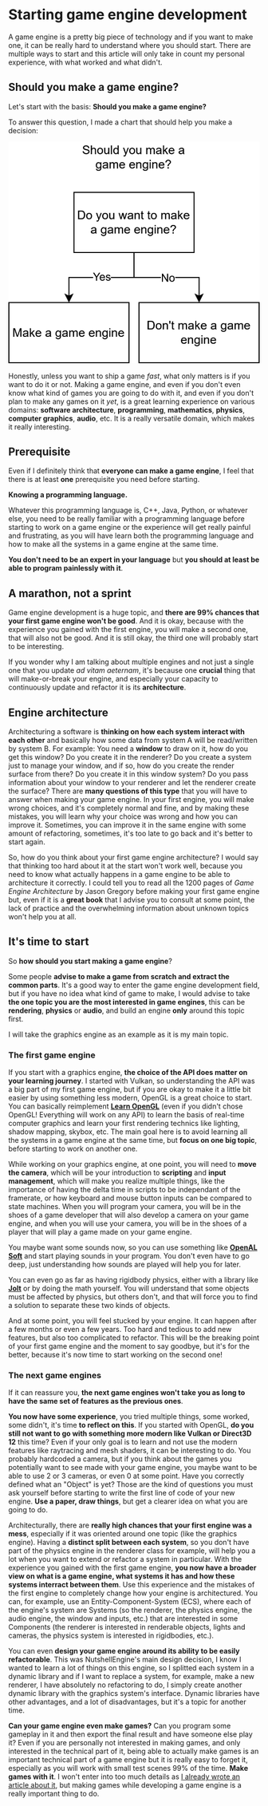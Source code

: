 # Starting game engine development
A game engine is a pretty big piece of technology and if you want to make one, it can be really hard to understand where you should start. There are multiple ways to start and this article will only take in count my personal experience, with what worked and what didn't.

## Should you make a game engine?
Let's start with the basis: **Should you make a game engine?**

To answer this question, I made a chart that should help you make a decision:

![Should you make a game engine?](starting/shouldyou.png)

Honestly, unless you want to ship a game *fast*, what only matters is if you want to do it or not. Making a game engine, and even if you don't even know what kind of games you are going to do with it, and even if you don't plan to make any games on it *yet*, is a great learning experience on various domains: **software architecture**, **programming**, **mathematics**, **physics**, **computer graphics**, **audio**, etc. It is a really versatile domain, which makes it really interesting.

## Prerequisite
Even if I definitely think that **everyone can make a game engine**, I feel that there is at least **one** prerequisite you need before starting.

**Knowing a programming language.**

Whatever this programming language is, C++, Java, Python, or whatever else, you need to be really familiar with a programming language before starting to work on a game engine or the experience will get really painful and frustrating, as you will have learn both the programming language and how to make all the systems in a game engine at the same time. 

**You don't need to be an expert in your language** but **you should at least be able to program painlessly with it**.

## A marathon, not a sprint
Game engine development is a huge topic, and **there are 99% chances that your first game engine won't be good**. And it is okay, because with the experience you gained with the first engine, you will make a second one, that will also not be good. And it is still okay, the third one will probably start to be interesting.

If you wonder why I am talking about multiple engines and not just a single one that you update *ad vitam aeternam*, it's because one **crucial** thing that will make-or-break your engine, and especially your capacity to continuously update and refactor it is its **architecture**.

## Engine architecture
Architecturing a software is **thinking on how each system interact with each other** and basically how some data from system A will be read/written by system B. For example: You need a **window** to draw on it, how do you get this window? Do you create it in the renderer? Do you create a system just to manage your window, and if so, how do you create the render surface from there? Do you create it in this window system? Do you pass information about your window to your renderer and let the renderer create the surface? There are **many questions of this type** that you will have to answer when making your game engine. In your first engine, you will make wrong choices, and it's completely normal and fine, and by making these mistakes, you will learn why your choice was wrong and how you can improve it. Sometimes, you can improve it in the same engine with some amount of refactoring, sometimes, it's too late to go back and it's better to start again.

So, how do you think about your first game engine architecture? I would say that thinking too hard about it at the start won't work well, because you need to know what actually happens in a game engine to be able to architecture it correctly. I could tell you to read all the 1200 pages of *Game Engine Architecture* by Jason Gregory before making your first game engine but, even if it is a **great book** that I advise you to consult at some point, the lack of practice and the overwhelming information about unknown topics won't help you at all.

## It's time to start
So **how should you start making a game engine**?

Some people **advise to make a game from scratch and extract the common parts**. It's a good way to enter the game engine development field, but if you have no idea what kind of game to make, I would advise to take **the one topic you are the most interested in game engines**, this can be **rendering**, **physics** or **audio**, and build an engine **only** around this topic first.

I will take the graphics engine as an example as it is my main topic.

### The first game engine
If you start with a graphics engine, **the choice of the API does matter on your learning journey**. I started with Vulkan, so understanding the API was a big part of my first game engine, but if you are okay to make it a little bit easier by using something less modern, OpenGL is a great choice to start. You can basically reimplement [**Learn OpenGL**](https://learnopengl.com/) (even if you didn't chose OpenGL! Everything will work on any API) to learn the basis of real-time computer graphics and learn your first rendering technics like lighting, shadow mapping, skybox, etc. The main goal here is to avoid learning all the systems in a game engine at the same time, but **focus on one big topic**, before starting to work on another one.

While working on your graphics engine, at one point, you will need to **move the camera**, which will be your introduction to **scripting** and **input management**, which will make you realize multiple things, like the importance of having the delta time in scripts to be independant of the framerate, or how keyboard and mouse button inputs can be compared to state machines. When you will program your camera, you will be in the shoes of a game developer that will also develop a camera on your game engine, and when you will use your camera, you will be in the shoes of a player that will play a game made on your game engine.

You maybe want some sounds now, so you can use something like [**OpenAL Soft**](https://github.com/kcat/openal-soft) and start playing sounds in your program. You don't even have to go deep, just understanding how sounds are played will help you for later.

You can even go as far as having rigidbody physics, either with a library like [**Jolt**](https://github.com/jrouwe/JoltPhysics) or by doing the math yourself. You will understand that some objects must be affected by physics, but others don't, and that will force you to find a solution to separate these two kinds of objects.

And at some point, you will feel stucked by your engine. It can happen after a few months or even a few years. Too hard and tedious to add new features, but also too complicated to refactor. This will be the breaking point of your first game engine and the moment to say goodbye, but it's for the better, because it's now time to start working on the second one!

### The next game engines
If it can reassure you, **the next game engines won't take you as long to have the same set of features as the previous ones**.

**You now have some experience**, you tried multiple things, some worked, some didn't, it's time **to reflect on this**. If you started with OpenGL, **do you still not want to go with something more modern like Vulkan or Direct3D 12** this time? Even if your only goal is to learn and not use the modern features like raytracing and mesh shaders, it can be interesting to do. You probably hardcoded a camera, but if you think about the games you potentially want to see made with your game engine, you maybe want to be able to use 2 or 3 cameras, or even 0 at some point. Have you correctly defined what an "Object" is yet? Those are the kind of questions you must ask yourself before starting to write the first line of code of your new engine. **Use a paper, draw things**, but get a clearer idea on what you are going to do.

Architecturally, there are **really high chances that your first engine was a mess**, especially if it was oriented around one topic (like the graphics engine). Having a **distinct split between each system**, so you don't have part of the physics engine in the renderer class for example, will help you a lot when you want to extend or refactor a system in particular. With the experience you gained with the first game engine, **you now have a broader view on what is a game engine, what systems it has and how these systems interract between them**. Use this experience and the mistakes of the first engine to completely change how your engine is architectured. You can, for example, use an Entity-Component-System (ECS), where each of the engine's system are Systems (so the renderer, the physics engine, the audio engine, the window and inputs, etc.) that are interested in some Components (the renderer is interested in renderable objects, lights and cameras, the physics system is interested in rigidbodies, etc.).

You can even **design your game engine around its ability to be easily refactorable**. This was NutshellEngine's main design decision, I know I wanted to learn a lot of things on this engine, so I splitted each system in a dynamic library and if I want to replace a system, for example, make a new renderer, I have absolutely no refactoring to do, I simply create another dynamic library with the graphics system's interface. Dynamic libraries have other advantages, and a lot of disadvantages, but it's a topic for another time.

**Can your game engine even make games?** Can you program some gameplay in it and then export the final result and have someone else play it? Even if you are personally not interested in making games, and only interested in the technical part of it, being able to actually make games is an important technical part of a game engine but it is really easy to forget it, especially as you will work with small test scenes 99% of the time. **Make games with it**. I won't enter into too much details as [I already wrote an article about it](https://www.team-nutshell.dev/nutshellengine/articles/making-games-during-development.html), but making games while developing a game engine is a really important thing to do.